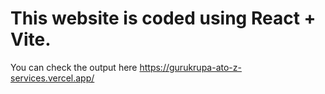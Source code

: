 # This website is coded using React + Vite.

You can check the output here
https://gurukrupa-ato-z-services.vercel.app/
